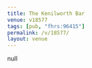 ```yaml
---
title: The Kenilworth Bar
venue: v18577
tags: [pub, "fhrs:96415"]
permalink: /v/18577/
layout: venue
---
```

null